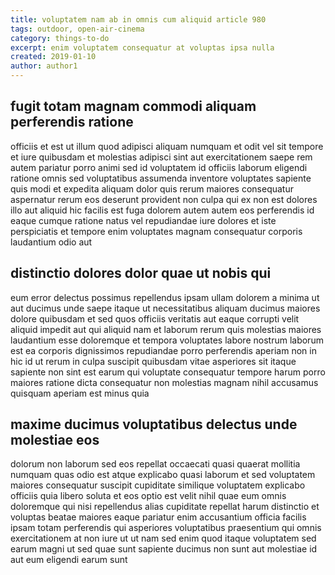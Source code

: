 ```yaml
---
title: voluptatem nam ab in omnis cum aliquid article 980
tags: outdoor, open-air-cinema
category: things-to-do
excerpt: enim voluptatem consequatur at voluptas ipsa nulla
created: 2019-01-10
author: author1
---
```


## fugit totam magnam commodi aliquam perferendis ratione

officiis et est ut illum quod adipisci aliquam numquam et odit vel sit tempore et iure quibusdam et molestias adipisci sint aut exercitationem saepe rem autem pariatur porro animi sed id voluptatem id officiis laborum eligendi ratione omnis sed voluptatibus assumenda inventore voluptates sapiente quis modi et expedita aliquam dolor quis rerum maiores consequatur aspernatur rerum eos deserunt provident non culpa qui ex non est dolores illo aut aliquid hic facilis est fuga dolorem autem autem eos perferendis id eaque cumque ratione natus vel repudiandae iure dolores et iste perspiciatis et tempore enim voluptates magnam consequatur corporis laudantium odio aut

## distinctio dolores dolor quae ut nobis qui

eum error delectus possimus repellendus ipsam ullam dolorem a minima ut aut ducimus unde saepe itaque ut necessitatibus aliquam ducimus maiores dolore quibusdam et sed quos officiis veritatis aut eaque corrupti velit aliquid impedit aut qui aliquid nam et laborum rerum quis molestias maiores laudantium esse doloremque et tempora voluptates labore nostrum laborum est ea corporis dignissimos repudiandae porro perferendis aperiam non in hic id ut rerum in culpa suscipit quibusdam vitae asperiores sit itaque sapiente non sint est earum qui voluptate consequatur tempore harum porro maiores ratione dicta consequatur non molestias magnam nihil accusamus quisquam aperiam est minus quia

## maxime ducimus voluptatibus delectus unde molestiae eos

dolorum non laborum sed eos repellat occaecati quasi quaerat mollitia numquam quas odio est atque explicabo quasi laborum et sed voluptatem maiores consequatur suscipit cupiditate similique voluptatem explicabo officiis quia libero soluta et eos optio est velit nihil quae eum omnis doloremque qui nisi repellendus alias cupiditate repellat harum distinctio et voluptas beatae maiores eaque pariatur enim accusantium officia facilis ipsam totam perferendis qui asperiores voluptatibus praesentium qui omnis exercitationem at non iure ut ut nam sed enim quod itaque voluptatem sed earum magni ut sed quae sunt sapiente ducimus non sunt aut molestiae id aut eum eligendi earum sunt
